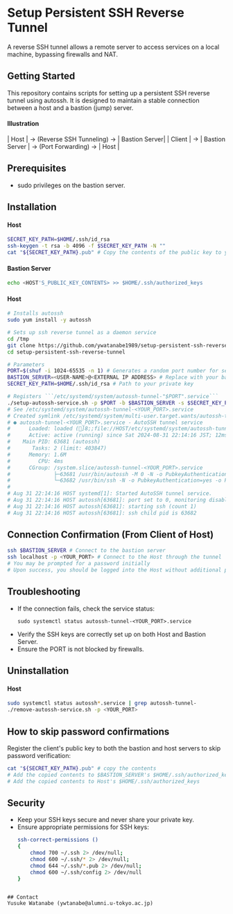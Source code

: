 # Setup Persistent SSH Reverse Tunnel
A reverse SSH tunnel allows a remote server to access services on a local machine, bypassing firewalls and NAT.

## Getting Started

This repository contains scripts for setting up a persistent SSH reverse tunnel using autossh. It is designed to maintain a stable connection between a host and a bastion (jump) server.

#### Illustration
| Host | -> (Reverse SSH Tunneling) -> | Bastion Server|
| Client | -> | Bastion Server | -> (Port Forwarding) -> | Host |


## Prerequisites

- sudo privileges on the bastion server.


## Installation

#### Host
```bash
SECRET_KEY_PATH=$HOME/.ssh/id_rsa
ssh-keygen -t rsa -b 4096 -f $SECRET_KEY_PATH -N ""
cat "${SECRET_KEY_PATH}.pub" # Copy the contents of the public key to your clipboard
```

#### Bastion Server

``` bash
echo <HOST'S_PUBLIC_KEY_CONTENTS> >> $HOME/.ssh/authorized_keys
```

#### Host
``` bash
# Installs autossh
sudo yum install -y autossh

# Sets up ssh reverse tunnel as a daemon service
cd /tmp
git clone https://github.com/ywatanabe1989/setup-persistent-ssh-reverse-tunnel.git
cd setup-persistent-ssh-reverse-tunnel

# Parameters
PORT=$(shuf -i 1024-65535 -n 1) # Generates a random port number for security
BASTION_SERVER=<USER-NAME>@<EXTERNAL IP ADDRESS> # Replace with your bastion server details
SECRET_KEY_PATH=$HOME/.ssh/id_rsa # Path to your private key

# Registers ```/etc/systemd/system/autossh-tunnel-"$PORT".service```
./setup-autossh-service.sh -p $PORT -b $BASTION_SERVER -s $SECRET_KEY_PATH
# See /etc/systemd/system/autossh-tunnel-<YOUR_PORT>.service
# Created symlink /etc/systemd/system/multi-user.target.wants/autossh-tunnel-<YOUR_PORT>.service → /etc/systemd/system/autossh-tunnel-<YOUR_PORT>.service.
# ● autossh-tunnel-<YOUR_PORT>.service - AutoSSH tunnel service
#      Loaded: loaded (]8;;file://HOST/etc/systemd/system/autossh-tunnel-<YOUR_PORT>.service/etc/systemd/system/autossh-tunnel-<YOUR_PORT>.service]8;;; enabled; preset: disabled)                                
#      Active: active (running) since Sat 2024-08-31 22:14:16 JST; 12ms ago
#    Main PID: 63681 (autossh)
#       Tasks: 2 (limit: 403847)
#      Memory: 1.6M
#         CPU: 4ms
#      CGroup: /system.slice/autossh-tunnel-<YOUR_PORT>.service
#              ├─63681 /usr/bin/autossh -M 0 -N -o PubkeyAuthentication=yes -o PasswordAuthentication=no -i /home/>
#              └─63682 /usr/bin/ssh -N -o PubkeyAuthentication=yes -o PasswordAuthentication=no -i /home/ywatanabe>
#  
# Aug 31 22:14:16 HOST systemd[1]: Started AutoSSH tunnel service.
# Aug 31 22:14:16 HOST autossh[63681]: port set to 0, monitoring disabled
# Aug 31 22:14:16 HOST autossh[63681]: starting ssh (count 1)
# Aug 31 22:14:16 HOST autossh[63681]: ssh child pid is 63682
```

## Connection Confirmation (From Client of Host)
``` bash
ssh $BASTION_SERVER # Connect to the bastion server
ssh localhost -p <YOUR_PORT> # Connect to the Host through the tunnel
# You may be prompted for a password initially
# Upon success, you should be logged into the Host without additional prompts
```


## Troubleshooting

- If the connection fails, check the service status:
  ```
  sudo systemctl status autossh-tunnel-<YOUR_PORT>.service
  ```
- Verify the SSH keys are correctly set up on both Host and Bastion Server.
- Ensure the PORT is not blocked by firewalls.

## Uninstallation
#### Host
```bash
sudo systemctl status autossh*.service | grep autossh-tunnel-
./remove-autossh-service.sh -p <YOUR_PORT>
```

## How to skip password confirmations

Register the client's public key to both the bastion and host servers to skip password verification:

```bash
cat "${SECRET_KEY_PATH}.pub" # copy the contents
# Add the copied contents to $BASTION_SERVER's $HOME/.ssh/authorized_keys
# Add the copied contents to Host's $HOME/.ssh/authorized_keys
```

## Security

- Keep your SSH keys secure and never share your private key. 
- Ensure appropriate permissions for SSH keys:
    ``` bash
    ssh-correct-permissions ()
    { 
        chmod 700 ~/.ssh 2> /dev/null;
        chmod 600 ~/.ssh/* 2> /dev/null;
        chmod 644 ~/.ssh/*.pub 2> /dev/null;
        chmod 600 ~/.ssh/config 2> /dev/null
    }
```

## Contact
Yusuke Watanabe (ywtanabe@alumni.u-tokyo.ac.jp)
